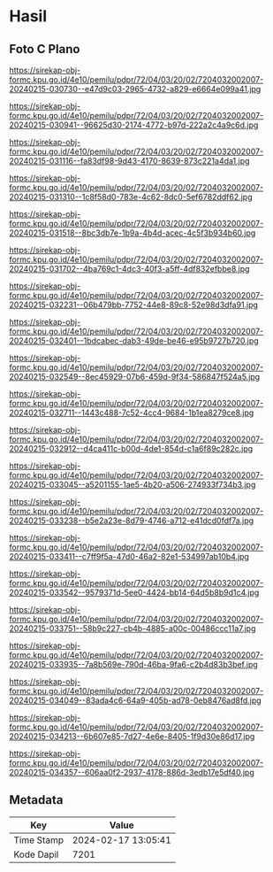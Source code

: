 # Hasil

## Foto C Plano

https://sirekap-obj-formc.kpu.go.id/4e10/pemilu/pdpr/72/04/03/20/02/7204032002007-20240215-030730--e47d9c03-2965-4732-a829-e6664e099a41.jpg

https://sirekap-obj-formc.kpu.go.id/4e10/pemilu/pdpr/72/04/03/20/02/7204032002007-20240215-030941--96625d30-2174-4772-b97d-222a2c4a9c6d.jpg

https://sirekap-obj-formc.kpu.go.id/4e10/pemilu/pdpr/72/04/03/20/02/7204032002007-20240215-031116--fa83df98-9d43-4170-8639-873c221a4da1.jpg

https://sirekap-obj-formc.kpu.go.id/4e10/pemilu/pdpr/72/04/03/20/02/7204032002007-20240215-031310--1c8f58d0-783e-4c62-8dc0-5ef6782ddf62.jpg

https://sirekap-obj-formc.kpu.go.id/4e10/pemilu/pdpr/72/04/03/20/02/7204032002007-20240215-031518--8bc3db7e-1b9a-4b4d-acec-4c5f3b934b60.jpg

https://sirekap-obj-formc.kpu.go.id/4e10/pemilu/pdpr/72/04/03/20/02/7204032002007-20240215-031702--4ba769c1-4dc3-40f3-a5ff-4df832efbbe8.jpg

https://sirekap-obj-formc.kpu.go.id/4e10/pemilu/pdpr/72/04/03/20/02/7204032002007-20240215-032231--06b479bb-7752-44e8-89c8-52e98d3dfa91.jpg

https://sirekap-obj-formc.kpu.go.id/4e10/pemilu/pdpr/72/04/03/20/02/7204032002007-20240215-032401--1bdcabec-dab3-49de-be46-e95b9727b720.jpg

https://sirekap-obj-formc.kpu.go.id/4e10/pemilu/pdpr/72/04/03/20/02/7204032002007-20240215-032549--8ec45929-07b6-459d-9f34-586847f524a5.jpg

https://sirekap-obj-formc.kpu.go.id/4e10/pemilu/pdpr/72/04/03/20/02/7204032002007-20240215-032711--1443c488-7c52-4cc4-9684-1b1ea8279ce8.jpg

https://sirekap-obj-formc.kpu.go.id/4e10/pemilu/pdpr/72/04/03/20/02/7204032002007-20240215-032912--d4ca411c-b00d-4de1-854d-c1a6f89c282c.jpg

https://sirekap-obj-formc.kpu.go.id/4e10/pemilu/pdpr/72/04/03/20/02/7204032002007-20240215-033045--a5201155-1ae5-4b20-a506-274933f734b3.jpg

https://sirekap-obj-formc.kpu.go.id/4e10/pemilu/pdpr/72/04/03/20/02/7204032002007-20240215-033238--b5e2a23e-8d79-4746-a712-e41dcd0fdf7a.jpg

https://sirekap-obj-formc.kpu.go.id/4e10/pemilu/pdpr/72/04/03/20/02/7204032002007-20240215-033411--c7ff9f5a-47d0-46a2-82e1-534997ab10b4.jpg

https://sirekap-obj-formc.kpu.go.id/4e10/pemilu/pdpr/72/04/03/20/02/7204032002007-20240215-033542--9579371d-5ee0-4424-bb14-64d5b8b9d1c4.jpg

https://sirekap-obj-formc.kpu.go.id/4e10/pemilu/pdpr/72/04/03/20/02/7204032002007-20240215-033751--58b9c227-cb4b-4885-a00c-00486ccc11a7.jpg

https://sirekap-obj-formc.kpu.go.id/4e10/pemilu/pdpr/72/04/03/20/02/7204032002007-20240215-033935--7a8b569e-790d-46ba-9fa6-c2b4d83b3bef.jpg

https://sirekap-obj-formc.kpu.go.id/4e10/pemilu/pdpr/72/04/03/20/02/7204032002007-20240215-034049--83ada4c6-64a9-405b-ad78-0eb8476ad8fd.jpg

https://sirekap-obj-formc.kpu.go.id/4e10/pemilu/pdpr/72/04/03/20/02/7204032002007-20240215-034213--6b607e85-7d27-4e6e-8405-1f9d30e86d17.jpg

https://sirekap-obj-formc.kpu.go.id/4e10/pemilu/pdpr/72/04/03/20/02/7204032002007-20240215-034357--606aa0f2-2937-4178-886d-3edb17e5df40.jpg


## Metadata

| Key        | Value               |
| ---------- | ------------------- |
| Time Stamp | 2024-02-17 13:05:41 |
| Kode Dapil | 7201                |



